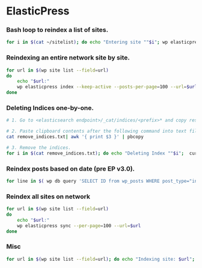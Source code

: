 # ElasticPress

### Bash loop to reindex a list of sites.
``` bash
for i in $(cat ~/sitelist); do echo "Entering site ""$i"; wp elasticpress index --posts-per-page=10 --url="<url>""$i"; done
```

### Reindexing an entire network site by site.
``` bash 
for url in $(wp site list --field=url)
do
	echo "$url:"
	wp elasticpress index --keep-active --posts-per-page=100 --url=$url 
done
```

### Deleting Indices one-by-one.
``` bash 
# 1. Go to <elasticsearch endpoint>/_cat/indices/<prefix>* and copy results into a text file.

# 2. Paste clipboard contents after the following command into text file.
cat remove_indices.txt| awk '{ print $3 }' | pbcopy

# 3. Remove the indices.
for i in $(cat remove_indices.txt); do echo "Deleting Index ""$i";  curl -XDELETE https://<username>:<password>@<elasticsearch endpoint>/$i; done;
```

### Reindex posts based on date (pre EP v3.0).
``` bash
for line in $( wp db query 'SELECT ID from wp_posts WHERE post_type="interviews" AND post_date > "2018-12-31" AND post_date < "2020-01-01";' | awk '{print $1}' | sed 's/ID$//g' | sed '/^$/d' ); do wp eval "\$post_args = ep_prepare_post( $line ); ep_index_post( \$post_args, true );"; done;
```


### Reindex all sites on network
```bash
for url in $(wp site list --field=url)
do
	echo "$url:"
	wp elasticpress sync --per-page=100 --url=$url 
done
```

### Misc
```bash
for url in $(wp site list --field=url); do echo "Indexing site: $url"; wp elasticpress sync --per-page=100 --url=$url --force --quiet --yes; done && wp elasticpress recreate-network-alias --force
```
